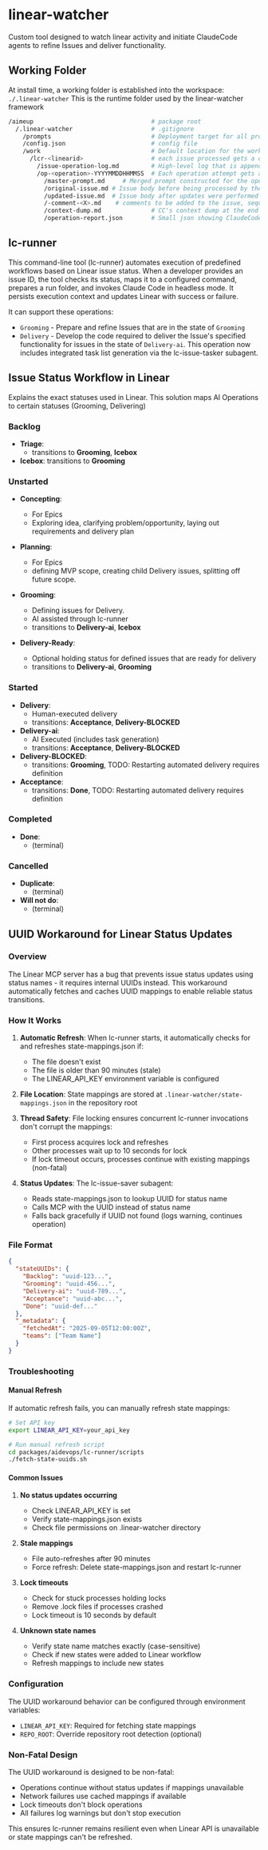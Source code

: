 # linear-watcher

Custom tool designed to watch linear activity and initiate ClaudeCode agents to refine Issues and deliver functionality.

## Working Folder

At install time, a working folder is established into the workspace:
`./.linear-watcher`
This is the runtime folder used by the linear-watcher framework

```bash
/aimeup                                 # package root
  /.linear-watcher                      # .gitignore
    /prompts                            # Deployment target for all prompts. Packages install here for ic-runner to use
    /config.json                        # config file
    /work                               # Default location for the work folder
      /lcr-<linearid>                   # each issue processed gets a dedicted work folder
        /issue-operation-log.md         # High-level log that is appended to as operations are performed
        /op-<operation>-YYYYMMDDHHMMSS  # Each operation attempt gets a dedicated folder
          /master-prompt.md     # Merged prompt constructed for the operation run
          /original-issue.md # Issue body before being processed by the operation
          /updated-issue.md  # Issue body after updates were performed by the operation
          /-comment-<X>.md    # comments to be added to the issue, sequenced if multiple
          /context-dump.md              # CC's context dump at the end of its operation
          /operation-report.json        # Small json showing ClaudeCode's opinion about the status of the run
```

## lc-runner

This command-line tool (lc-runner) automates execution of predefined workflows based on Linear issue status. When a developer provides an issue ID, the tool checks its status, maps it to a configured command, prepares a run folder, and invokes Claude Code in headless mode. It persists execution context and updates Linear with success or failure.

It can support these operations:

- `Grooming` - Prepare and refine Issues that are in the state of `Grooming`
- `Delivery` - Develop the code required to deliver the Issue's specified functionality for issues in the state of `Delivery-ai`. This operation now includes integrated task list generation via the lc-issue-tasker subagent.

## Issue Status Workflow in Linear

Explains the exact statuses used in Linear. This solution maps AI Operations to certain statuses (Grooming, Delivering)

### Backlog
- **Triage**: 
  - transitions to **Grooming**, **Icebox**
- **Icebox**: transitions to **Grooming**

### Unstarted
- **Concepting**:
  - For Epics
  - Exploring idea, clarifying problem/opportunity, laying out requirements and delivery plan

- **Planning**:
  - For Epics
  - defining MVP scope, creating child Delivery issues, splitting off future scope.

- **Grooming**: 
  - Defining issues for Delivery.
  - AI assisted through lc-runner
  - transitions to **Delivery-ai**, **Icebox**
- **Delivery-Ready**: 
  - Optional holding status for defined issues that are ready for delivery
  - transitions to **Delivery-ai**, **Grooming**

### Started
- **Delivery**: 
  - Human-executed delivery
  - transitions: **Acceptance**, **Delivery-BLOCKED**
- **Delivery-ai**: 
  - AI Executed (includes task generation)
  - transitions: **Acceptance**, **Delivery-BLOCKED**
- **Delivery-BLOCKED**: 
  - transitions: **Grooming**, TODO: Restarting automated delivery requires definition
- **Acceptance**: 
  - transitions: **Done**, TODO: Restarting automated delivery requires definition

### Completed
- **Done**: 
  - (terminal)

### Cancelled
- **Duplicate**: 
  - (terminal)
- **Will not do**: 
  - (terminal)

## UUID Workaround for Linear Status Updates

### Overview
The Linear MCP server has a bug that prevents issue status updates using status names - it requires internal UUIDs instead. This workaround automatically fetches and caches UUID mappings to enable reliable status transitions.

### How It Works

1. **Automatic Refresh**: When lc-runner starts, it automatically checks for and refreshes state-mappings.json if:
   - The file doesn't exist
   - The file is older than 90 minutes (stale)
   - The LINEAR_API_KEY environment variable is configured

2. **File Location**: State mappings are stored at `.linear-watcher/state-mappings.json` in the repository root

3. **Thread Safety**: File locking ensures concurrent lc-runner invocations don't corrupt the mappings:
   - First process acquires lock and refreshes
   - Other processes wait up to 10 seconds for lock
   - If lock timeout occurs, processes continue with existing mappings (non-fatal)

4. **Status Updates**: The lc-issue-saver subagent:
   - Reads state-mappings.json to lookup UUID for status name
   - Calls MCP with the UUID instead of status name
   - Falls back gracefully if UUID not found (logs warning, continues operation)

### File Format
```json
{
  "stateUUIDs": {
    "Backlog": "uuid-123...",
    "Grooming": "uuid-456...",
    "Delivery-ai": "uuid-789...",
    "Acceptance": "uuid-abc...",
    "Done": "uuid-def..."
  },
  "_metadata": {
    "fetchedAt": "2025-09-05T12:00:00Z",
    "teams": ["Team Name"]
  }
}
```

### Troubleshooting

#### Manual Refresh
If automatic refresh fails, you can manually refresh state mappings:
```bash
# Set API key
export LINEAR_API_KEY=your_api_key

# Run manual refresh script
cd packages/aidevops/lc-runner/scripts
./fetch-state-uuids.sh
```

#### Common Issues

1. **No status updates occurring**
   - Check LINEAR_API_KEY is set
   - Verify state-mappings.json exists
   - Check file permissions on .linear-watcher directory

2. **Stale mappings**
   - File auto-refreshes after 90 minutes
   - Force refresh: Delete state-mappings.json and restart lc-runner

3. **Lock timeouts**
   - Check for stuck processes holding locks
   - Remove .lock files if processes crashed
   - Lock timeout is 10 seconds by default

4. **Unknown state names**
   - Verify state name matches exactly (case-sensitive)
   - Check if new states were added to Linear workflow
   - Refresh mappings to include new states

### Configuration

The UUID workaround behavior can be configured through environment variables:
- `LINEAR_API_KEY`: Required for fetching state mappings
- `REPO_ROOT`: Override repository root detection (optional)

### Non-Fatal Design

The UUID workaround is designed to be non-fatal:
- Operations continue without status updates if mappings unavailable
- Network failures use cached mappings if available
- Lock timeouts don't block operations
- All failures log warnings but don't stop execution

This ensures lc-runner remains resilient even when Linear API is unavailable or state mappings can't be refreshed.
